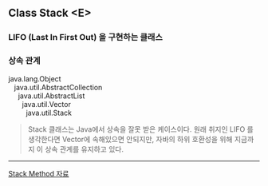 ## Class Stack &lt;E&gt;

### LIFO (Last In First Out) 을 구현하는 클래스

### 상속 관계

java.lang.Object<br>
&nbsp;&nbsp; java.util.AbstractCollection<E><br>
&nbsp;&nbsp;&nbsp;&nbsp; java.util.AbstractList<E><br>
&nbsp;&nbsp;&nbsp;&nbsp;&nbsp;&nbsp; java.util.Vector<E><br>
&nbsp;&nbsp;&nbsp;&nbsp;&nbsp;&nbsp;&nbsp;&nbsp; java.util.Stack<E><br>

> Stack 클래스는 Java에서 상속을 잘못 받은 케이스이다.
원래 취지인 LIFO 를 생각한다면 Vector에 속해있으면 안되지만, 자바의 하위 호환성을 위해 지금까지
이 상속 관계를 유지하고 있다.

---

[Stack Method 자료](https://docs.oracle.com/javase/8/docs/api/java/util/Stack.html)

